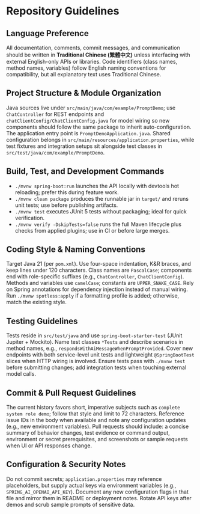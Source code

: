 # Repository Guidelines

## Language Preference
All documentation, comments, commit messages, and communication should be written in **Traditional Chinese (繁體中文)** unless interfacing with external English-only APIs or libraries. Code identifiers (class names, method names, variables) follow English naming conventions for compatibility, but all explanatory text uses Traditional Chinese.

## Project Structure & Module Organization
Java sources live under `src/main/java/com/example/PromptDemo`; use `ChatController` for REST endpoints and `chatClientConfig/ChatClientConfig.java` for model wiring so new components should follow the same package to inherit auto-configuration. The application entry point is `PromptDemoApplication.java`. Shared configuration belongs in `src/main/resources/application.properties`, while test fixtures and integration setups sit alongside test classes in `src/test/java/com/example/PromptDemo`.

## Build, Test, and Development Commands
- `./mvnw spring-boot:run` launches the API locally with devtools hot reloading; prefer this during feature work.
- `./mvnw clean package` produces the runnable jar in `target/` and reruns unit tests; use before publishing artifacts.
- `./mvnw test` executes JUnit 5 tests without packaging; ideal for quick verification.
- `./mvnw verify -DskipTests=false` runs the full Maven lifecycle plus checks from applied plugins; use in CI or before large merges.

## Coding Style & Naming Conventions
Target Java 21 (per `pom.xml`). Use four-space indentation, K&R braces, and keep lines under 120 characters. Class names are `PascalCase`; components end with role-specific suffixes (e.g., `ChatController`, `ChatClientConfig`). Methods and variables use `camelCase`; constants are `UPPER_SNAKE_CASE`. Rely on Spring annotations for dependency injection instead of manual wiring. Run `./mvnw spotless:apply` if a formatting profile is added; otherwise, match the existing style.

## Testing Guidelines
Tests reside in `src/test/java` and use `spring-boot-starter-test` (JUnit Jupiter + Mockito). Name test classes `*Tests` and describe scenarios in method names, e.g., `respondsWithAiMessageWhenPromptProvided`. Cover new endpoints with both service-level unit tests and lightweight `@SpringBootTest` slices when HTTP wiring is involved. Ensure tests pass with `./mvnw test` before submitting changes; add integration tests when touching external model calls.

## Commit & Pull Request Guidelines
The current history favors short, imperative subjects such as `complete system role demo`; follow that style and limit to 72 characters. Reference issue IDs in the body when available and note any configuration updates (e.g., new environment variables). Pull requests should include: a concise summary of behavior changes, test evidence or command output, environment or secret prerequisites, and screenshots or sample requests when UI or API responses change.

## Configuration & Security Notes
Do not commit secrets; `application.properties` may reference placeholders, but supply actual keys via environment variables (e.g., `SPRING_AI_OPENAI_API_KEY`). Document any new configuration flags in that file and mirror them in README or deployment notes. Rotate API keys after demos and scrub sample prompts of sensitive data.